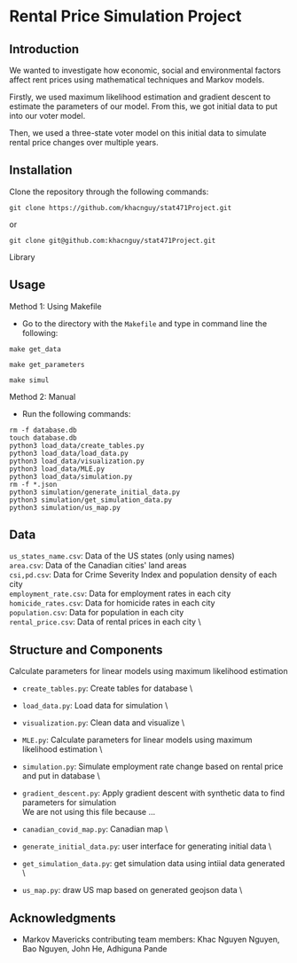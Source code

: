 
# Rental Price Simulation Project

## Introduction
We wanted to investigate how economic, social and environmental factors affect rent prices using mathematical techniques and Markov models.

Firstly, we used maximum likelihood estimation and gradient descent to estimate the parameters of our model. From this, we got initial data to put into our voter model.

Then, we used a three-state voter model on this initial data to simulate rental price changes over multiple years.

## Installation
Clone the repository through the following commands:
```
git clone https://github.com/khacnguy/stat471Project.git
```
or
```
git clone git@github.com:khacnguy/stat471Project.git
```
Library

## Usage
Method 1: Using Makefile
- Go to the directory with the `Makefile` and type in command line the following:
```
make get_data
```
```
make get_parameters
```
```
make simul
```

Method 2: Manual
- Run the following commands:
```
rm -f database.db
touch database.db
python3 load_data/create_tables.py
python3 load_data/load_data.py
python3 load_data/visualization.py
python3 load_data/MLE.py
python3 load_data/simulation.py
rm -f *.json
python3 simulation/generate_initial_data.py
python3 simulation/get_simulation_data.py
python3 simulation/us_map.py
```

## Data
`us_states_name.csv`: Data of the US states (only using names) \
`area.csv`: Data of the Canadian cities' land areas \
`csi,pd.csv`: Data for Crime Severity Index and population density of each city \
`employment_rate.csv`: Data for employment rates in each city \
`homicide_rates.csv`: Data for homicide rates in each city \
`population.csv`: Data for population in each city \
`rental_price.csv`: Data of rental prices in each city \


## Structure and Components
Calculate parameters for linear models using maximum likelihood estimation

- `create_tables.py`: Create tables for database \
- `load_data.py`: Load data for simulation \
- `visualization.py`: Clean data and visualize \
- `MLE.py`: Calculate parameters for linear models using maximum likelihood estimation \
- `simulation.py`: Simulate employment rate change based on rental price and put in database \
- `gradient_descent.py`: Apply gradient descent with synthetic data to find parameters for simulation \
We are not using this file because ...

- `canadian_covid_map.py`: Canadian map \
- `generate_initial_data.py`: user interface for generating initial data \
- `get_simulation_data.py`: get simulation data using intiial data generated \
- `us_map.py`: draw US map based on generated geojson data \

## Acknowledgments
- Markov Mavericks contributing team members: Khac Nguyen Nguyen, Bao Nguyen, John He, Adhiguna Pande